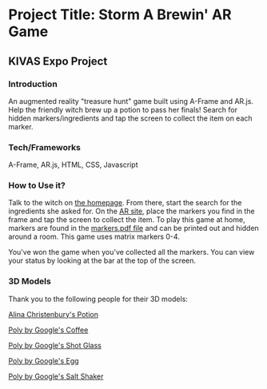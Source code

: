 # Project Title: Storm A Brewin' AR Game 
## KIVAS Expo Project
### Introduction
An augmented reality "treasure hunt" game built using A-Frame and AR.js. Help the friendly witch brew up a potion to pass her finals! Search for hidden markers/ingredients and tap the screen to collect the item on each marker.

### Tech/Frameworks
A-Frame, AR.js, HTML, CSS, Javascript

### How to Use it?
Talk to the witch on [the homepage](https://creative.colorado.edu/~vyle7651/dev/expo/home.html). From there, start the search for the ingredients she asked for. On the [AR site](https://creative.colorado.edu/~vyle7651/dev/expo/), place the markers you find in the frame and tap the screen to collect the item. To play this game at home, markers are found in the [markers.pdf file](https://github.com/sleepvy/expo/blob/master/markers.pdf) and can be printed out and hidden around a room. This game uses matrix markers 0-4.


You've won the game when you've collected all the markers. You can view your status by looking at the bar at the top of the screen.

### 3D Models
Thank you to the following people for their 3D models:

[Alina Christenbury's Potion](https://poly.google.com/view/2AqUpWKwlUy)

[Poly by Google's Coffee](https://poly.google.com/view/1HpVP5w2x1D)

[Poly by Google's Shot Glass](https://poly.google.com/view/epCXNZcP5gR)

[Poly by Google's Egg](https://poly.google.com/view/19zzCKhf6T7)

[Poly by Google's Salt Shaker](https://poly.google.com/view/d7n1Dx-y1R1)
